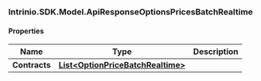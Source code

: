 [//]: # (CLASS:Intrinio.SDK.Model.ApiResponseOptionsPricesBatchRealtime)

[//]: # (KIND:object)

### Intrinio.SDK.Model.ApiResponseOptionsPricesBatchRealtime
#### Properties

[//]: # (START_DEFINITION)

Name | Type | Description
------------ | ------------- | -------------
**Contracts** | [**List&lt;OptionPriceBatchRealtime&gt;**](OptionPriceBatchRealtime.md) |  &nbsp;

[//]: # (END_DEFINITION)


[//]: # (CONTAINED_CLASS:Intrinio.SDK.Model.OptionPriceBatchRealtime)


